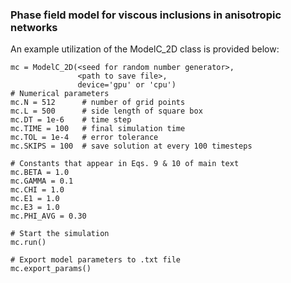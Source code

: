 ### Phase field model for viscous inclusions in anisotropic networks

An example utilization of the ModelC_2D class is provided below:

```
mc = ModelC_2D(<seed for random number generator>, 
			   <path to save file>, 
			   device='gpu' or 'cpu')
# Numerical parameters
mc.N = 512		# number of grid points
mc.L = 500		# side length of square box
mc.DT = 1e-6	# time step
mc.TIME = 100	# final simulation time
mc.TOL = 1e-4	# error tolerance
mc.SKIPS = 100	# save solution at every 100 timesteps

# Constants that appear in Eqs. 9 & 10 of main text
mc.BETA = 1.0 
mc.GAMMA = 0.1
mc.CHI = 1.0
mc.E1 = 1.0
mc.E3 = 1.0
mc.PHI_AVG = 0.30

# Start the simulation
mc.run()

# Export model parameters to .txt file
mc.export_params()
```